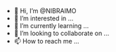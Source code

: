 - 👋 Hi, I’m @NIBRAIMO
- 👀 I’m interested in ...
- 🌱 I’m currently learning ...
- 💞️ I’m looking to collaborate on ...
- 📫 How to reach me ...

<!---
NIBRAIMO/NIBRAIMO is a ✨ special ✨ repository because its `README.md` (this file) appears on your GitHub profile.
You can click the Preview link to take a look at your changes.
--->
